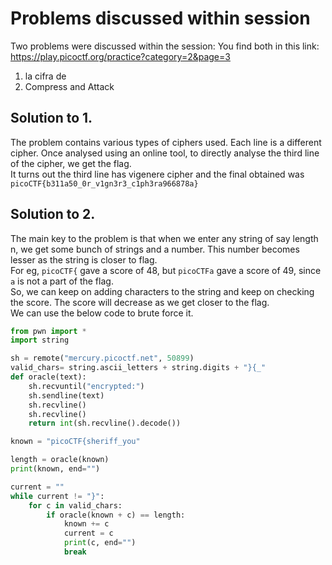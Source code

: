 # Problems discussed within session

Two problems were discussed within the session:
You find both in this link: https://play.picoctf.org/practice?category=2&page=3

1. la cifra de
2. Compress and Attack

## Solution to 1.

The problem contains various types of ciphers used. Each line is a different cipher. Once analysed using an online tool, to directly analyse
the third line of the cipher, we get the flag.
<br>
It turns out the third line has vigenere cipher and the final obtained was `picoCTF{b311a50_0r_v1gn3r3_c1ph3ra966878a}`

## Solution to 2.

The main key to the problem is that when we enter any string of say length n, we get some bunch of strings and a number.
This number becomes lesser as the string is closer to flag.<br>
For eg, `picoCTF{` gave a score of 48, but `picoCTFa` gave a score of 49, since `a` is not a part of the flag.<br>
So, we can keep on adding characters to the string and keep on checking the score. The score will decrease as we get closer to the flag.
<br>We can use the below code to brute force it.

```python
from pwn import *
import string

sh = remote("mercury.picoctf.net", 50899)
valid_chars= string.ascii_letters + string.digits + "}{_"
def oracle(text):
    sh.recvuntil("encrypted:")
    sh.sendline(text)
    sh.recvline()
    sh.recvline()
    return int(sh.recvline().decode())

known = "picoCTF{sheriff_you"

length = oracle(known)
print(known, end="")

current = ""
while current != "}":
    for c in valid_chars:
        if oracle(known + c) == length:
            known += c
            current = c
            print(c, end="")
            break

```
